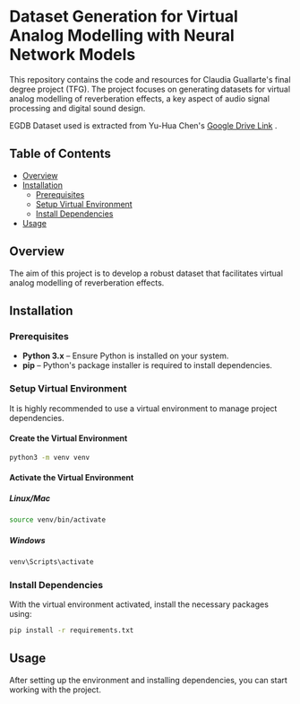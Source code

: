 
# Dataset Generation for Virtual Analog Modelling with Neural Network Models

This repository contains the code and resources for Claudia Guallarte's final degree project (TFG). The project focuses on generating datasets for virtual analog modelling of reverberation effects, a key aspect of audio signal processing and digital sound design.

EGDB Dataset used is extracted from Yu-Hua Chen's <a href="https://drive.google.com/drive/folders/1h9DrB4dk4QstgjNaHh7lL7IMeKdYw82_?usp=share_link">Google Drive Link</a> .

## Table of Contents

- [Overview](#overview)
- [Installation](#installation)
  - [Prerequisites](#prerequisites)
  - [Setup Virtual Environment](#setup-virtual-environment)
  - [Install Dependencies](#install-dependencies)
- [Usage](#usage)


## Overview

The aim of this project is to develop a robust dataset that facilitates virtual analog modelling of reverberation effects. 

## Installation

### Prerequisites

- **Python 3.x** – Ensure Python is installed on your system.
- **pip** – Python's package installer is required to install dependencies.

### Setup Virtual Environment

It is highly recommended to use a virtual environment to manage project dependencies.

#### Create the Virtual Environment

```bash
python3 -m venv venv
```
#### Activate the Virtual Environment
##### Linux/Mac
```bash
source venv/bin/activate
```
##### Windows
```bash
venv\Scripts\activate
```
### Install Dependencies
With the virtual environment activated, install the necessary packages using:
```bash
pip install -r requirements.txt
```
## Usage
After setting up the environment and installing dependencies, you can start working with the project.





